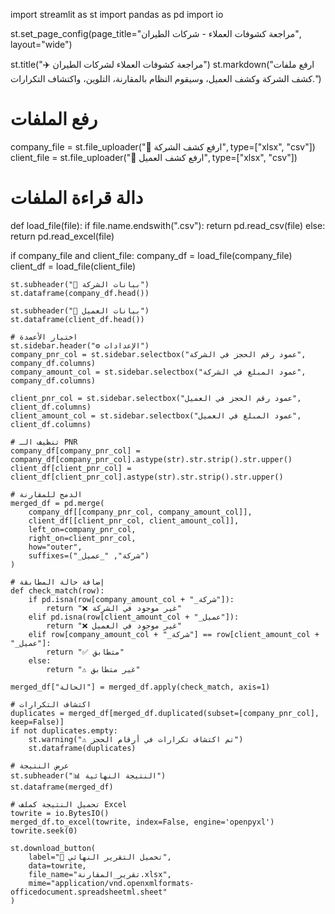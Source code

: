 import streamlit as st
import pandas as pd
import io

st.set_page_config(page_title="مراجعة كشوفات العملاء - شركات الطيران", layout="wide")

st.title("✈️ مراجعة كشوفات العملاء لشركات الطيران")
st.markdown("ارفع ملفات كشف الشركة وكشف العميل، وسيقوم النظام بالمقارنة، التلوين، واكتشاف التكرارات.")

# رفع الملفات
company_file = st.file_uploader("📂 ارفع كشف الشركة", type=["xlsx", "csv"])
client_file = st.file_uploader("📂 ارفع كشف العميل", type=["xlsx", "csv"])

# دالة قراءة الملفات
def load_file(file):
    if file.name.endswith(".csv"):
        return pd.read_csv(file)
    else:
        return pd.read_excel(file)

if company_file and client_file:
    company_df = load_file(company_file)
    client_df = load_file(client_file)

    st.subheader("📄 بيانات الشركة")
    st.dataframe(company_df.head())

    st.subheader("📄 بيانات العميل")
    st.dataframe(client_df.head())

    # اختيار الأعمدة
    st.sidebar.header("⚙️ الإعدادات")
    company_pnr_col = st.sidebar.selectbox("عمود رقم الحجز في الشركة", company_df.columns)
    company_amount_col = st.sidebar.selectbox("عمود المبلغ في الشركة", company_df.columns)

    client_pnr_col = st.sidebar.selectbox("عمود رقم الحجز في العميل", client_df.columns)
    client_amount_col = st.sidebar.selectbox("عمود المبلغ في العميل", client_df.columns)

    # تنظيف الـ PNR
    company_df[company_pnr_col] = company_df[company_pnr_col].astype(str).str.strip().str.upper()
    client_df[client_pnr_col] = client_df[client_pnr_col].astype(str).str.strip().str.upper()

    # الدمج للمقارنة
    merged_df = pd.merge(
        company_df[[company_pnr_col, company_amount_col]],
        client_df[[client_pnr_col, client_amount_col]],
        left_on=company_pnr_col,
        right_on=client_pnr_col,
        how="outer",
        suffixes=("_شركة", "_عميل")
    )

    # إضافة حالة المطابقة
    def check_match(row):
        if pd.isna(row[company_amount_col + "_شركة"]):
            return "❌ غير موجود في الشركة"
        elif pd.isna(row[client_amount_col + "_عميل"]):
            return "❌ غير موجود في العميل"
        elif row[company_amount_col + "_شركة"] == row[client_amount_col + "_عميل"]:
            return "✅ متطابق"
        else:
            return "⚠️ غير متطابق"

    merged_df["الحالة"] = merged_df.apply(check_match, axis=1)

    # اكتشاف التكرارات
    duplicates = merged_df[merged_df.duplicated(subset=[company_pnr_col], keep=False)]
    if not duplicates.empty:
        st.warning("⚠️ تم اكتشاف تكرارات في أرقام الحجز")
        st.dataframe(duplicates)

    # عرض النتيجة
    st.subheader("📊 النتيجة النهائية")
    st.dataframe(merged_df)

    # تحميل النتيجة كملف Excel
    towrite = io.BytesIO()
    merged_df.to_excel(towrite, index=False, engine='openpyxl')
    towrite.seek(0)

    st.download_button(
        label="💾 تحميل التقرير النهائي",
        data=towrite,
        file_name="تقرير_المقارنة.xlsx",
        mime="application/vnd.openxmlformats-officedocument.spreadsheetml.sheet"
    )
